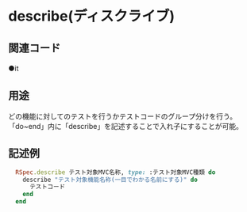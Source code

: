 # describe(ディスクライブ)  
## 関連コード  
●it　　
## 用途  
どの機能に対してのテストを行うかテストコードのグループ分けを行う。  
「do~end」内に「describe」を記述することで入れ子にすることが可能。 
## 記述例  
```ruby
  RSpec.describe テスト対象MVC名称, type: :テスト対象MVC種類 do
    describe "テスト対象機能名称(一目でわかる名前にする)" do
      テストコード  
    end  
  end
 ```
